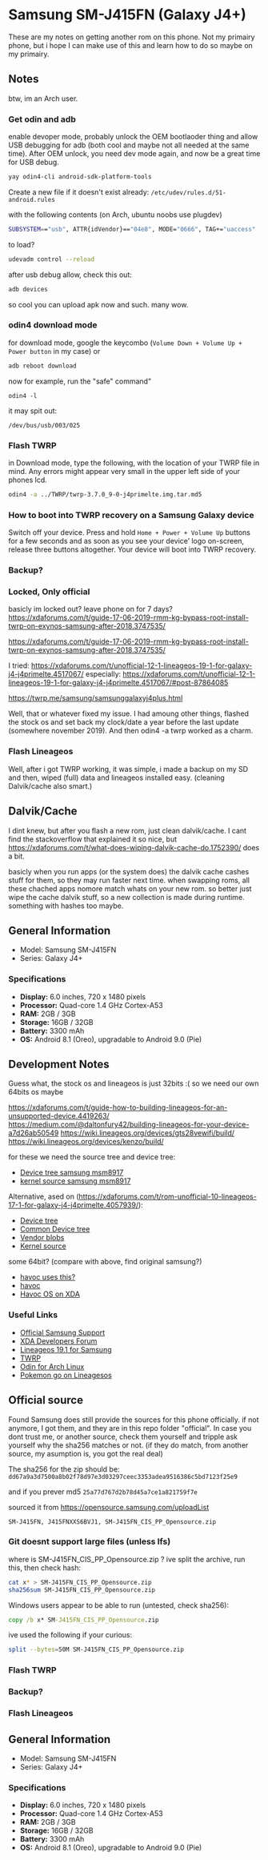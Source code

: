 # Samsung SM-J415FN (Galaxy J4+)

These are my notes on getting another rom on this phone. Not my primairy phone, but i hope I can make use of this and learn how to do so maybe on my primairy.

## Notes
btw, im an Arch user.

### Get odin and adb

enable devoper mode, probably unlock the OEM bootlaoder thing and allow USB debugging for adb (both cool and maybe not all needed at the same time). After OEM unlock, you need dev mode again, and now be a great time for USB debug.

```sh
yay odin4-cli android-sdk-platform-tools
```

Create a new file if it doesn't exist already: `/etc/udev/rules.d/51-android.rules`

with the following contents (on Arch, ubuntu noobs use plugdev)
```sh
SUBSYSTEM=="usb", ATTR{idVendor}=="04e8", MODE="0666", TAG+="uaccess"
```
to load?
```sh
udevadm control --reload
```

after usb debug allow, check this out:
```sh
adb devices
```
so cool
 you can upload apk now and such. many wow.

### odin4 download mode
for download mode, google the keycombo (``Volume Down + Volume Up + Power button`` in my case) or

```adb
adb reboot download
```
now for example, run the "safe" command"
```odin
odin4 -l
```
it may spit out:
```code
/dev/bus/usb/003/025
```

### Flash TWRP

in Download mode, type the following, with the location of your TWRP file in mind. Any errors might appear very small in the upper left side of your phones lcd.

```sh
odin4 -a ../TWRP/twrp-3.7.0_9-0-j4primelte.img.tar.md5
```


### How to boot into TWRP recovery on a Samsung Galaxy device

Switch off your device.
Press and hold ``Home + Power + Volume Up`` buttons for a few seconds and as soon as you see your device’ logo on-screen, release three buttons altogether. Your device will boot into TWRP recovery.

### Backup?

### Locked, Only official 

basicly im locked out? leave phone on for 7 days?
https://xdaforums.com/t/guide-17-06-2019-rmm-kg-bypass-root-install-twrp-on-exynos-samsung-after-2018.3747535/

https://xdaforums.com/t/guide-17-06-2019-rmm-kg-bypass-root-install-twrp-on-exynos-samsung-after-2018.3747535/

I tried:
https://xdaforums.com/t/unofficial-12-1-lineageos-19-1-for-galaxy-j4-j4primelte.4517067/
especially:
https://xdaforums.com/t/unofficial-12-1-lineageos-19-1-for-galaxy-j4-j4primelte.4517067/#post-87864085

https://twrp.me/samsung/samsunggalaxyj4plus.html

Well, that or whatever fixed my issue. I had amoung other things, flashed the stock os and set back my clock/date a year before the last update (somewhere november 2019). And then odin4 -a twrp worked as a charm.

### Flash Lineageos

Well, after i got TWRP working, it was simple, i made a backup on my SD and then, wiped (full) data and lineageos installed easy.
(cleaning Dalvik/cache also smart.)

## Dalvik/Cache
I dint knew, but after you flash a new rom, just clean dalvik/cache.
I cant find the stackoverflow that explained it so nice, but https://xdaforums.com/t/what-does-wiping-dalvik-cache-do.1752390/ does a bit.

basicly when you run apps (or the system does) the dalvik cache cashes stuff for them, so they may run faster next time. when swapping roms, all these chached apps nomore match whats on your new rom. so better just wipe the cache dalvik stuff, so a new collection is made during runtime. something with hashes too maybe.

## General Information
- Model: Samsung SM-J415FN
- Series: Galaxy J4+

### Specifications
- **Display:** 6.0 inches, 720 x 1480 pixels
- **Processor:** Quad-core 1.4 GHz Cortex-A53
- **RAM:** 2GB / 3GB
- **Storage:** 16GB / 32GB
- **Battery:** 3300 mAh
- **OS:** Android 8.1 (Oreo), upgradable to Android 9.0 (Pie)

## Development Notes

Guess what, the stock os and lineageos is just 32bits :(
so we need our own 64bits os maybe

https://xdaforums.com/t/guide-how-to-building-lineageos-for-an-unsupported-device.4419263/
https://medium.com/@daltonfury42/building-lineageos-for-your-device-a7d26ab50549
https://wiki.lineageos.org/devices/gts28vewifi/build/
https://wiki.lineageos.org/devices/kenzo/build/

for these we need the source tree and device tree:

- [Device tree samsung msm8917](https://github.com/msm8917-dev/android_device_samsung_msm8917-common)
- [kernel source samsung msm8917](https://github.com/msm8917-dev/android_kernel_samsung_msm8917)

Alternative, ased on (https://xdaforums.com/t/rom-unofficial-10-lineageos-17-1-for-galaxy-j4-j4primelte.4057939/):

- [Device tree](https://github.com/MacTavishAO/android_device_samsung_j4primelte)
- [Common Device tree](https://github.com/MacTavishAO/android_device_samsung_msm8917-common)
- [Vendor blobs](https://github.com/MacTavishAO/proprietary_vendor_samsung)
- [Kernel source](https://github.com/MacTavishAO/android_kernel_samsung_msm8917)

some 64bit? (compare with above, find original samsung?)
- [havoc uses this?](https://github.com/geckyn/android_kernel_samsung_msm8917_64)
- [havoc](https://github.com/Havoc-OS)
- [Havoc OS on XDA](https://xdaforums.com/t/rom-arm64-10-0-havoc-os-3-6-for-galaxy-j4-unofficial.4086831/)

### Useful Links
- [Official Samsung Support](https://www.samsung.com/support/)
- [XDA Developers Forum](https://forum.xda-developers.com/)
- [Lineageos 19.1 for Samsung](https://xdaforums.com/t/unofficial-12-1-lineageos-19-1-for-galaxy-j4-j4primelte.4517067)
- [TWRP](https://twrp.me/samsung/samsunggalaxyj4plus.html)
- [Odin for Arch Linux](https://aur.archlinux.org/packages/odin4-cli)
- [Pokemon go on Lineagesos](https://digiex.net/threads/play-pokemon-go-with-a-custom-rom-or-root-lineageos-19-20-android-12-13-how-to.15624/)

## Official source

Found Samsung does still provide the sources for this phone officially. if not anymore, I got them, and they are in this repo folder "official". In case you dont trust me, or another source, check them yourself and tripple ask yourself why the sha256 matches or not. (if they do match, from another source, my asumption is, you got the real deal)

The sha256 for the zip should be:
``dd67a9a3d7500a8b02f78d97e3d03297ceec3353adea9516386c5bd7123f25e9``

and if you prever md5 ``25a77d767d2b78d45a7ce1a821759f7e``

sourced it from https://opensource.samsung.com/uploadList


``SM-J415FN, J415FNXXS6BVJ1, SM-J415FN_CIS_PP_Opensource.zip``

### Git doesnt support large files (unless lfs)

where is SM-J415FN_CIS_PP_Opensource.zip ? 
ive split the archive, run this, then check hash:
```sh
cat x* > SM-J415FN_CIS_PP_Opensource.zip
sha256sum SM-J415FN_CIS_PP_Opensource.zip
```
Windows users appear to be able to run (untested, check sha256):
```cmd
copy /b x* SM-J415FN_CIS_PP_Opensource.zip
```

ive used the following if your curious:
```sh
split --bytes=50M SM-J415FN_CIS_PP_Opensource.zip
```

### Flash TWRP

### Backup?

### Flash Lineageos

## General Information
- Model: Samsung SM-J415FN
- Series: Galaxy J4+

### Specifications
- **Display:** 6.0 inches, 720 x 1480 pixels
- **Processor:** Quad-core 1.4 GHz Cortex-A53
- **RAM:** 2GB / 3GB
- **Storage:** 16GB / 32GB
- **Battery:** 3300 mAh
- **OS:** Android 8.1 (Oreo), upgradable to Android 9.0 (Pie)

